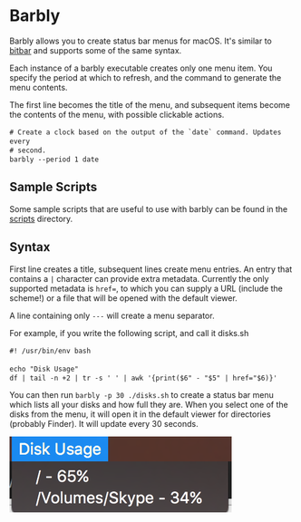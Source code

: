 # Barbly

Barbly allows you to create status bar menus for macOS. It's similar to
[bitbar](https://github.com/matryer/bitbar) and supports some of the same
syntax.

Each instance of a barbly executable creates only one menu item. You specify
the period at which to refresh, and the command to generate the menu contents.

The first line becomes the title of the menu, and subsequent items become
the contents of the menu, with possible clickable actions.

    # Create a clock based on the output of the `date` command. Updates every
    # second.
    barbly --period 1 date

## Sample Scripts

Some sample scripts that are useful to use with barbly can be found in the
[scripts](./scripts) directory.

## Syntax

First line creates a title, subsequent lines create menu entries. An entry
that contains a `|` character can provide extra metadata. Currently the
only supported metadata is `href=`, to which you can supply a URL (include
the scheme!) or a file that will be opened with the default viewer.

A line containing only `---` will create a menu separator.

For example, if you write the following script, and call it disks.sh

    #! /usr/bin/env bash
    
    echo "Disk Usage"
    df | tail -n +2 | tr -s ' ' | awk '{print($6" - "$5" | href="$6)}'

You can then run `barbly -p 30 ./disks.sh` to create a status bar menu
which lists all your disks and how full they are. When you select one
of the disks from the menu, it will open it in the default viewer for
directories (probably Finder). It will update every 30 seconds.

![Example Menu](./doc/demo.png)
